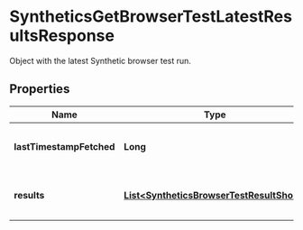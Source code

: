 

# SyntheticsGetBrowserTestLatestResultsResponse

Object with the latest Synthetic browser test run.
## Properties

Name | Type | Description | Notes
------------ | ------------- | ------------- | -------------
**lastTimestampFetched** | **Long** | Timestamp of the latest browser test run. |  [optional]
**results** | [**List&lt;SyntheticsBrowserTestResultShort&gt;**](SyntheticsBrowserTestResultShort.md) | Result of the latest browser test run. |  [optional]



